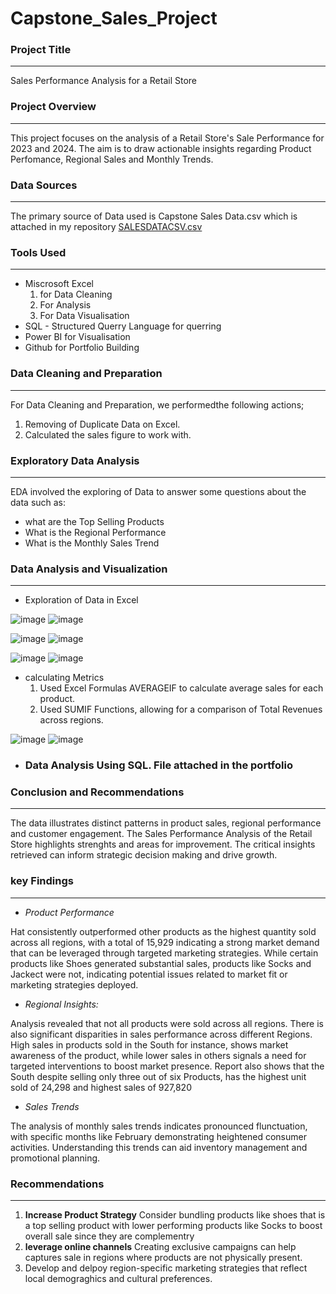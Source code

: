 # Capstone_Sales_Project

### Project Title 
---
Sales Performance Analysis for a Retail Store

### Project Overview
---
This project focuses on the analysis of a Retail Store's Sale Performance for 2023 and 2024. The aim is to draw actionable insights regarding Product Perfomance, Regional Sales and Monthly Trends.  

### Data Sources
---
The primary source of Data used is Capstone Sales Data.csv which is attached in my repository  [SALESDATACSV.csv](https://github.com/user-attachments/files/17620755/SALESDATACSV.csv)


### Tools Used
---
- Miscrosoft Excel 
   1. for Data Cleaning
   2. For Analysis
   3. For Data Visualisation
- SQL - Structured Querry Language for querring
- Power BI for Visualisation
- Github for Portfolio Building

### Data Cleaning and Preparation
---
For Data Cleaning and Preparation, we performedthe following actions;
1. Removing of Duplicate Data on Excel.
2. Calculated the sales figure to work with.

### Exploratory Data Analysis
---
EDA involved the exploring of Data to answer some questions about the data such as:
- what are the Top Selling Products
- What is the Regional Performance
- What is the Monthly Sales Trend

### Data Analysis and Visualization
---
- Exploration of Data in Excel

![image](https://github.com/user-attachments/assets/681b9cd7-fd49-478e-b9e7-6c421f82f352) ![image](https://github.com/user-attachments/assets/4d147815-7ea9-4071-b30b-ced0839dba36)

![image](https://github.com/user-attachments/assets/78bf03fb-291b-495e-b4a6-25020d18c786) ![image](https://github.com/user-attachments/assets/7e682163-5238-4446-9b9d-e3e584c8c06f)	 

![image](https://github.com/user-attachments/assets/c6b5295b-9552-421e-82b0-aaba122a1feb)  ![image](https://github.com/user-attachments/assets/cf377baf-7172-4ca6-aba2-327b68c048e5)

  - calculating Metrics
    1. Used Excel Formulas AVERAGEIF to calculate average sales for each product.
    2. Used SUMIF Functions, allowing for a comparison of Total Revenues across regions.
   
![image](https://github.com/user-attachments/assets/ab7c0ce2-8cee-49bc-91c2-b1163151e634)  ![image](https://github.com/user-attachments/assets/7c5f05ef-efa7-4b6f-aadd-296eea06da5d)


- ### Data Analysis Using SQL. File attached in the portfolio

  

### Conclusion and Recommendations
---
The data illustrates distinct patterns in product sales, regional performance and customer engagement.
The Sales Performance Analysis of the Retail Store highlights strenghts and areas for improvement. 
The critical insights retrieved can inform strategic decision making and drive growth.


### key Findings
---
- *Product Performance* 

Hat consistently outperformed other products as the highest quantity sold across all regions, with a total of 15,929 indicating a strong market demand that can be leveraged through targeted marketing strategies.
While certain products like Shoes generated substantial sales, products like Socks and Jackect were not, indicating potential issues related to market fit or marketing strategies deployed.


- *Regional Insights:*

Analysis revealed that not all products were sold across all regions.
There is also significant disparities in sales performance across different Regions. 
High sales in products sold in the South for instance, shows market awareness of the product, while lower sales in others signals a need for targeted interventions to boost market presence.
Report also shows that the South despite selling only three out of six Products, has the highest unit sold of 24,298 and highest sales of 927,820

- *Sales Trends*

The analysis of monthly sales trends indicates pronounced flunctuation, with specific months like February demonstrating heightened consumer activities.
Understanding this trends can aid inventory management and promotional planning.

### Recommendations
---
1. **Increase Product Strategy**
Consider bundling products like shoes that is a top selling product with lower performing products like Socks to boost overall sale since they are complementry
2. **leverage online channels**
Creating exclusive campaigns can help captures sale in regions where products are not physically present.
3. Develop and delpoy region-specific marketing strategies that reflect local demograghics and cultural preferences.


 
